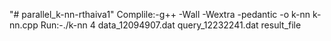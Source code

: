 "# parallel_k-nn-rthaiva1"
Complile:-g++ -Wall -Wextra -pedantic -o k-nn k-nn.cpp
Run:-./k-nn 4 data_12094907.dat query_12232241.dat result_file
